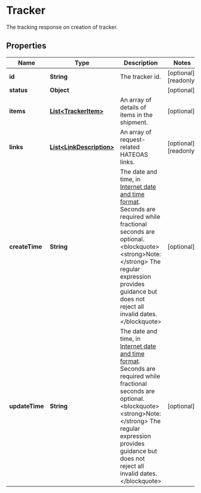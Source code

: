 

# Tracker

The tracking response on creation of tracker.

## Properties

| Name | Type | Description | Notes |
|------------ | ------------- | ------------- | -------------|
|**id** | **String** | The tracker id. |  [optional] [readonly] |
|**status** | **Object** |  |  [optional] |
|**items** | [**List&lt;TrackerItem&gt;**](TrackerItem.md) | An array of details of items in the shipment. |  [optional] |
|**links** | [**List&lt;LinkDescription&gt;**](LinkDescription.md) | An array of request-related HATEOAS links. |  [optional] [readonly] |
|**createTime** | **String** | The date and time, in [Internet date and time format](https://tools.ietf.org/html/rfc3339#section-5.6). Seconds are required while fractional seconds are optional.&lt;blockquote&gt;&lt;strong&gt;Note:&lt;/strong&gt; The regular expression provides guidance but does not reject all invalid dates.&lt;/blockquote&gt; |  [optional] |
|**updateTime** | **String** | The date and time, in [Internet date and time format](https://tools.ietf.org/html/rfc3339#section-5.6). Seconds are required while fractional seconds are optional.&lt;blockquote&gt;&lt;strong&gt;Note:&lt;/strong&gt; The regular expression provides guidance but does not reject all invalid dates.&lt;/blockquote&gt; |  [optional] |



